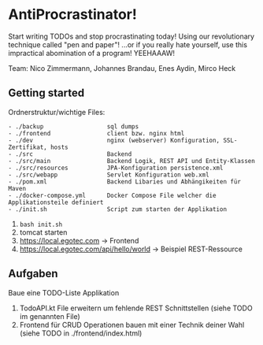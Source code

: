 # AntiProcrastinator!

Start writing TODOs and stop procrastinating today! Using our revolutionary technique called "pen and paper"! ...or if you really hate yourself, use this impractical abomination of a program! YEEHAAAW! 

Team:
Nico Zimmermann, Johannes Brandau, Enes Aydin, Mirco Heck
## Getting started

Ordnerstruktur/wichtige Files:
  

    - ./backup                  sql dumps
    - ./frontend                client bzw. nginx html 
    - ./dev                     nginx (webserver) Konfiguration, SSL-Zertifikat, hosts
    - ./src                     Backend
    - ./src/main                Backend Logik, REST API und Entity-Klassen
    - ./src/resources           JPA-Konfiguration persistence.xml
    - ./src/webapp              Servlet Konfiguration web.xml
    - ./pom.xml                 Backend Libaries und Abhängikeiten für Maven
    - ./docker-compose.yml      Docker Compose File welcher die Applikationsteile definiert
    - ./init.sh                 Script zum starten der Applikation

  



1. `bash init.sh`
2. tomcat starten
3. https://local.egotec.com  -> Frontend
4. https://local.egotec.com/api/hello/world -> Beispiel REST-Ressource

## Aufgaben

Baue eine TODO-Liste Applikation

1. TodoAPI.kt File erweitern um fehlende REST Schnittstellen  (siehe TODO im genannten File)
2. Frontend für CRUD Operationen bauen mit einer Technik deiner Wahl (siehe TODO in ./frontend/index.html)
